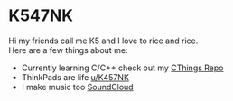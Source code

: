 # K547NK
Hi my friends call me K5 and I love to rice and rice.\
Here are a few things about me:
- Currently learning C/C++ check out my [CThings Repo](https://github.com/K547NK/CThings)
- ThinkPads are life [u/K457NK](https://www.reddit.com/r/thinkpad/comments/sy0qsb/giving_freebsd_another_go_as_a_daily_driver/)
- I make music too [SoundCloud](https://soundcloud.com/klone-music)
